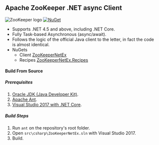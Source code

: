 Apache ZooKeeper .NET async Client
-
![ZooKeeper logo](https://raw.githubusercontent.com/shayhatsor/zookeeper/trunk/zookeeper.bmp)
[![NuGet](https://img.shields.io/github/release/shayhatsor/zookeeper.svg?style=flat&label=Latest%20Release)](https://github.com/shayhatsor/zookeeper/releases/latest)
* Supports .NET 4.5 and above, including .NET Core.
* Fully Task-based Asynchronous (async/await).
* Follows the logic of the official Java client to the letter, in fact the code is almost identical. 
* NuGets
  * Client [ZooKeeperNetEx](https://www.nuget.org/packages/ZooKeeperNetEx)
  * Recipes [ZooKeeperNetEx.Recipes](https://www.nuget.org/packages/ZooKeeperNetEx.Recipes)


#### Build From Source
##### Prerequisites
1. [Oracle JDK (Java Developer Kit)](http://www.oracle.com/technetwork/java/javase/downloads/index.html).
1. [Apache Ant](http://ant.apache.org/manual/install.html).
2. [Visual Studio 2017 with .NET Core](https://www.microsoft.com/net/core#windowsvs2017).

##### Build Steps
1. Run `ant` on the repository's root folder.
3. Open `src\csharp\ZooKeeperNetEx.sln` with Visual Studio 2017.
4. Build.
